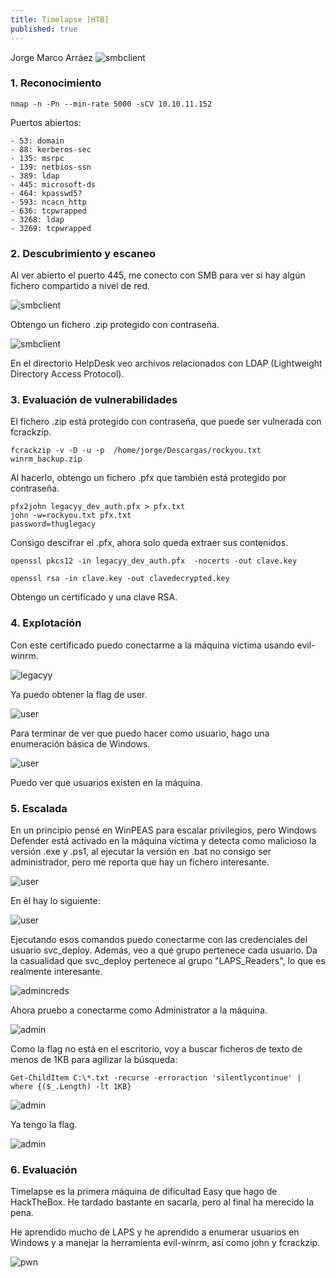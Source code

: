 ```yaml
---
title: Timelapse [HTB]
published: true
---
```


Jorge Marco Arráez
![smbclient](../assets/capturas_maquinas/HTB/timelapse/timelapse.png)
### [](#header-3)   1. Reconocimiento

```
nmap -n -Pn --min-rate 5000 -sCV 10.10.11.152
```

Puertos abiertos:

```
- 53: domain
- 88: kerberos-sec
- 135: msrpc
- 139: netbios-ssn
- 389: ldap
- 445: microsoft-ds
- 464: kpasswd5?
- 593: ncacn_http
- 636: tcpwrapped
- 3268: ldap
- 3269: tcpwrapped
```

### [](#header-3)   2. Descubrimiento y escaneo

Al ver abierto el puerto 445, me conecto con SMB para ver si hay algún fichero compartido a nivel de red.

![smbclient](../assets/capturas_maquinas/HTB/timelapse/recon_smb.png)

Obtengo un fichero .zip protegido con contraseña.

![smbclient](../assets/capturas_maquinas/HTB/timelapse/recon_ldap.png)

En el directorio HelpDesk veo archivos relacionados con LDAP (Lightweight Directory Access Protocol).

### [](#header-3)   3. Evaluación de vulnerabilidades

El fichero .zip está protegido con contraseña, que puede ser vulnerada con fcrackzip. 

```
fcrackzip -v -D -u -p  /home/jorge/Descargas/rockyou.txt winrm_backup.zip
```

Al hacerlo, obtengo un fichero .pfx que también está protegido por contraseña. 

```
pfx2john legacyy_dev_auth.pfx > pfx.txt
john -w=rockyou.txt pfx.txt
password=thuglegacy
```

Consigo descifrar el .pfx, ahora solo queda extraer sus contenidos.

```
openssl pkcs12 -in legacyy_dev_auth.pfx  -nocerts -out clave.key

openssl rsa -in clave.key -out clavedecrypted.key
```
Obtengo un certificado y una clave RSA.


### [](#header-3)   4. Explotación

Con este certificado puedo conectarme a la máquina víctima usando evil-winrm.

![legacyy](../assets/capturas_maquinas/HTB/timelapse/conexion-legacyy.png)

Ya puedo obtener la flag de user.

![user](../assets/capturas_maquinas/HTB/timelapse/usertxt.png)

Para terminar de ver que puedo hacer como usuario, hago una enumeración básica de Windows.

![user](../assets/capturas_maquinas/HTB/timelapse/net-user.png)

Puedo ver que usuarios existen en la máquina.

### [](#header-3)   5. Escalada

En un principio pensé en WinPEAS para escalar privilegios, pero Windows Defender está activado en la máquina víctima y detecta como malicioso la versión .exe y .ps1, al ejecutar la versión en .bat no consigo ser administrador, pero me reporta que hay un fichero interesante.

![user](../assets/capturas_maquinas/HTB/timelapse/winpeas_upload.png)

En él hay lo siguiente:

![user](../assets/capturas_maquinas/HTB/timelapse/contra-svc.png)

Ejecutando esos comandos puedo conectarme con las credenciales del usuario svc_deploy.
Además, veo a qué grupo pertenece cada usuario. Da la casualidad que svc_deploy pertenece al grupo "LAPS_Readers", lo que es realmente interesante. 

![admincreds](../assets/capturas_maquinas/HTB/timelapse/admin-credentials.png)

Ahora pruebo a conectarme como Administrator a la máquina.

![admin](../assets/capturas_maquinas/HTB/timelapse/admin.png)

Como la flag no está en el escritorio, voy a buscar ficheros de texto de menos de 1KB para agilizar la búsqueda:

```
Get-ChildItem C:\*.txt -recurse -erroraction 'silentlycontinue' | where {($_.Length) -lt 1KB}
```

![admin](../assets/capturas_maquinas/HTB/timelapse/where_root.png)

Ya tengo la flag.

![admin](../assets/capturas_maquinas/HTB/timelapse/roottxt.png)

### [](#header-3)   6. Evaluación

Timelapse es la primera máquina de dificultad Easy que hago de HackTheBox. He tardado bastante en sacarla, pero al final ha merecido la pena. 

He aprendido mucho de LAPS y he aprendido a enumerar usuarios en Windows y a manejar la herramienta evil-winrm, así como john y fcrackzip. 

![pwn](../assets/capturas_maquinas/HTB/timelapse/pwn.png)